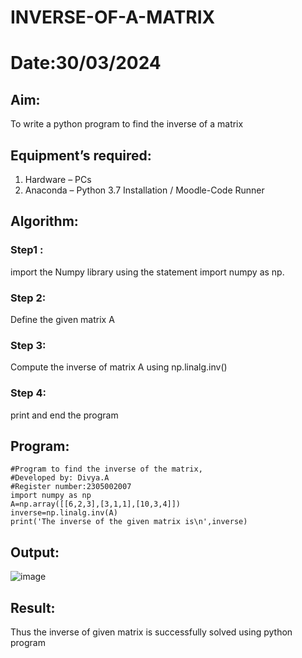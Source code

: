 # INVERSE-OF-A-MATRIX
# Date:30/03/2024

## Aim:
To write a python program to find the inverse of a matrix

## Equipment’s required:
1. 	Hardware – PCs
2. 	Anaconda – Python 3.7 Installation / Moodle-Code Runner

## Algorithm:
### Step1 : 
import the Numpy library using the statement import numpy as np.
### Step 2: 
Define  the given matrix A
### Step 3: 
Compute the inverse of matrix A using np.linalg.inv()
### Step 4: 
print and end the program
## Program:
```
#Program to find the inverse of the matrix,
#Developed by: Divya.A
#Register number:2305002007
import numpy as np
A=np.array([[6,2,3],[3,1,1],[10,3,4]])
inverse=np.linalg.inv(A)
print('The inverse of the given matrix is\n',inverse)
```
## Output:
![image](https://github.com/divyaanbu-143/INVERSE-OF-A-MATRIX/assets/155506447/940b2509-6d95-459b-9fe1-8f7b6edc1ea1)

## Result:
Thus the inverse of given matrix is successfully solved using python program


